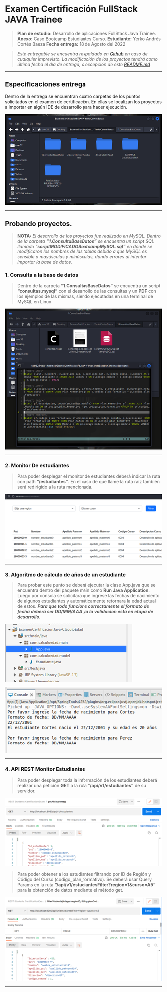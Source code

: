 # Examen Certificación FullStack JAVA Trainee

> **Plan de estudio:** Desarrollo de aplicaciones FullStack Java Trainee.
**Anexo:** Caso Bootcamp Estudiantes Curso.
**Estudiante:** Yerko Andrés Cortés Baeza
**Fecha entrega:** 18 de Agosto del 2022
> 

> *Este entregable se encuentra respaldado en [Github](https://github.com/yerkodigo/ExamenCertificacionFSJAVA180822-Seccion0003) en caso de cualquier imprevisto. La modificación de los proyectos tendrá como última fecha el día de entrega, a excepción de este [README.md](http://readme.md/)*
> 

---

## Especificaciones entrega

Dentro de la entrega se encuentran cuatro carpetas de los puntos solicitados en el examen de certificación. En ellas se localizan los proyectos a importar en algún IDE de desarrollo para hacer ejecución.

![Untitled](markdownPics/Untitled.png)

---

## Probando proyectos.

> **NOTA:** *El desarrollo de los proyectos fue realizado en MySQL. Dentro de la carpeta **“1.ConsultaBaseDatos”** se encuentra un script SQL llamado “**scriptMODIFICADOBootcampMySQL.sql”** en donde se modificaron los nombres de las tablas debido a que MySQL es sensible a mayúsculas y minúsculas, dando errores al intentar importar la base de datos.*
> 

### 1. Consulta a la base de datos

> Dentro de la carpeta **“1.ConsultasBaseDatos”** se encuentra un script **“consultas.mysql”** con el desarrollo de las consultas y un **PDF** con los ejemplos de las mismas, siendo ejecutadas en una terminal de MySQL en Linux
> 

![Untitled](markdownPics/Untitled%201.png)

---

### 2. Monitor De estudiantes

> Para poder desplegar el monitor de estudiantes deberá indicar la ruta con path **“/estudiantes”**. En el caso de que llame la ruta raíz también será redirigido a la ruta mencionada.
> 

![Untitled](markdownPics/Untitled%202.png)

---

### 3. Algoritmo de cálculo de años de un estudiante

> Para probar este punto se deberá ejecutar la clase App.java que se encuentra dentro del paquete main como **Run Java Application**. Luego por consola se solicitara que ingrese las fechas de nacimiento de algunos estudiantes y automáticamente retornara la edad actual de estos.
***Para que todo funcione correctamente el formato de fecha deberá ser DD/MM/AAA ya la validacion esta en etapa de desarrollo.***
> 

![Untitled](markdownPics/Untitled%203.png)

![Untitled](markdownPics/Untitled%204.png)

---

### 4. API REST Monitor Estudiantes

> Para poder desplegar toda la información de los estudiantes deberá realizar una petición **GET** a la ruta **“/api/v1/estudiantes”** de su servidor.
> 

![Untitled](markdownPics/Untitled%205.png)

> Para poder obtener a los estudiantes filtrando por ID de Región y Código del Curso (codigo_plan_formativo). Se deberá usar Query Params en la ruta **“/api/v1/estudiantesFilter?region=1&curso=A5”** para la obtención de datos mediante el método get.
> 

![Untitled](markdownPics/Untitled%206.png)

---
